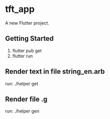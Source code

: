 # tft_app

A new Flutter project.

## Getting Started

1. flutter pub get
2. flutter run

## Render text in file string_en.arb

run: ./helper get

## Render file .g

run: ./helper gen
